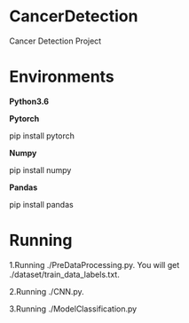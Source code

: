 # CancerDetection
Cancer Detection Project

# Environments

**Python3.6**

**Pytorch** 

pip install pytorch

**Numpy**

pip install numpy

**Pandas** 

pip install pandas

# Running

1.Running ./PreDataProcessing.py. You will get ./dataset/train_data_labels.txt.

2.Running ./CNN.py.

3.Running ./ModelClassification.py